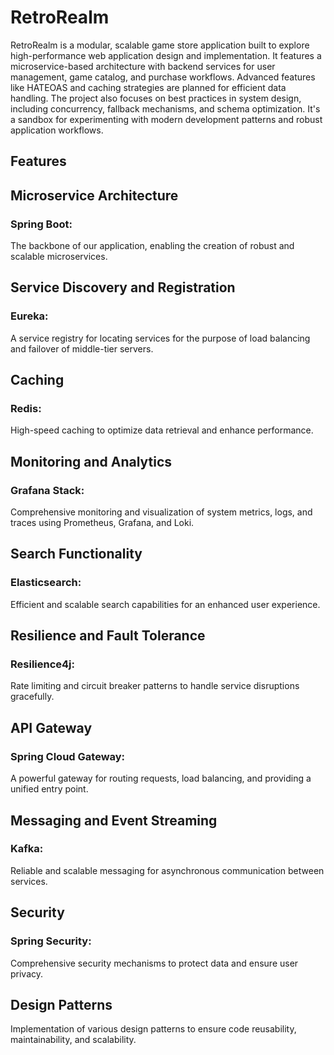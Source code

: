 # RetroRealm
RetroRealm is a modular, scalable game store application built to explore high-performance web application design and implementation. It features a microservice-based architecture with backend services for user management, game catalog, and purchase workflows. Advanced features like HATEOAS and caching strategies are planned for efficient data handling. The project also focuses on best practices in system design, including concurrency, fallback mechanisms, and schema optimization. It's a sandbox for experimenting with modern development patterns and robust application workflows.

## Features
## Microservice Architecture
 ### Spring Boot: 
 The backbone of our application, enabling the creation of robust and scalable microservices.
## Service Discovery and Registration
### Eureka:
A service registry for locating services for the purpose of load balancing and failover of middle-tier servers.
## Caching
### Redis:
High-speed caching to optimize data retrieval and enhance performance.
## Monitoring and Analytics
### Grafana Stack:
 Comprehensive monitoring and visualization of system metrics, logs, and traces using Prometheus, Grafana, and Loki.
## Search Functionality
### Elasticsearch:
 Efficient and scalable search capabilities for an enhanced user experience.
## Resilience and Fault Tolerance
### Resilience4j:
 Rate limiting and circuit breaker patterns to handle service disruptions gracefully.
## API Gateway
### Spring Cloud Gateway: 
A powerful gateway for routing requests, load balancing, and providing a unified entry point.
## Messaging and Event Streaming
### Kafka: 
Reliable and scalable messaging for asynchronous communication between services.
## Security
### Spring Security:
Comprehensive security mechanisms to protect data and ensure user privacy.
## Design Patterns
Implementation of various design patterns to ensure code reusability, maintainability, and scalability.

